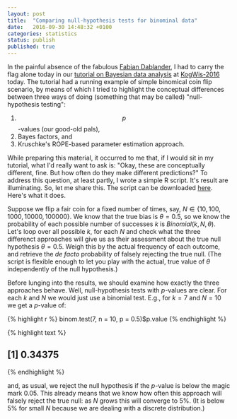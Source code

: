 ```yaml
---		
layout: post		
title:  "Comparing null-hypothesis tests for binominal data"		
date:   2016-09-30 14:48:32 +0100		
categories: statistics		
status: publish
published: true
---
```

 
<script src="https://cdn.mathjax.org/mathjax/latest/MathJax.js?config=TeX-AMS-MML_HTMLorMML" type="text/javascript"></script>
 
In the painful absence of the fabulous [Fabian Dablander](https://twitter.com/fdabl), I had to carry the flag alone today in our [tutorial on Bayesian data analysis](http://michael-franke.github.io/KogWis2016_bda_tutorial/index.html) at [KogWis-2016](http://kogwis2016.spatial-cognition.de) today. The tutorial had a running example of simple binomical coin flip scenario, by means of which I tried to highlight the conceptual differences between three ways of doing (something that may be called) "null-hypothesis testing":
 
1. $$p$$-values (our good-old pals),
2. Bayes factors, and
3. Kruschke's ROPE-based parameter estimation approach.
 
While preparing this material, it occurred to me that, if I would sit in my tutorial, what I'd really want to ask is: "Okay, these are conceptually different, fine. But how often do they make different predictions?" To address this question, at least partly, I wrote a simple R script. It's result are illuminating. So, let me share this. The script can be downloaded [here](http://michael-franke.github.io/KogWis2016_bda_tutorial/compare_binomial.R). Here's what it does.
 
Suppose we flip a fair coin for a fixed number of times, say, $N \in \{ 10, 100, 1000, 10000, 100000 \}$. We know that the true bias is $\theta = 0.5$, so we know the probability of each possible number of successes $k$ is $Binomial(k,N,\theta)$. Let's loop over all possible $k$, for each $N$ and check what the three differenct approaches will give us as their assessment about the true null hypothesis $\theta = 0.5$. Weigh this by the actual frequency of each outcome, and retrieve the *de facto* probability of falsely rejecting the true null. (The script is flexible enough to let you play with the actual, true value of $\theta$ independently of the null hypothesis.)
 
Before lunging into the results, we should examine how exactly the three approaches behave. Well, null-hypothesis tests with $p$-values are clear. For each $k$ and $N$ we would just use a binomial test. E.g., for $k = 7$ and $N=10$ we get a $p$-value of:
 

{% highlight r %}
binom.test(7, n = 10, p = 0.5)$p.value
{% endhighlight %}



{% highlight text %}
## [1] 0.34375
{% endhighlight %}
 
and, as usual, we reject the null hypothesis if the $p$-value is below the magic mark $0.05$. This already means that we know how often this approach will falsely reject the true null: as $N$ grows this will converge to 5%. (It is below 5% for small $N$ because we are dealing with a discrete distribution.)
 
 
 
 
